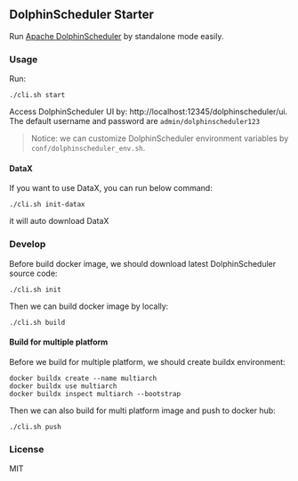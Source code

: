 ## DolphinScheduler Starter

Run [Apache DolphinScheduler](https://dolphinscheduler.apache.org/) by standalone mode easily.

### Usage

Run:

```shell
./cli.sh start
```

Access DolphinScheduler UI by: http://localhost:12345/dolphinscheduler/ui. The default username and password are `admin/dolphinscheduler123`

> Notice: we can customize DolphinScheduler environment variables by `conf/dolphinscheduler_env.sh`.

#### DataX

If you want to use DataX, you can run below command:

```shell
./cli.sh init-datax
```

it will auto download DataX

### Develop

Before build docker image, we should download latest DolphinScheduler source code:

```shell
./cli.sh init
```

Then we can build docker image by locally:

```shell
./cli.sh build
```

#### Build for multiple platform

Before we build for multiple platform, we should create buildx environment:

```shell
docker buildx create --name multiarch
docker buildx use multiarch
docker buildx inspect multiarch --bootstrap
```

Then we can also build for multi platform image and push to docker hub:

```shell
./cli.sh push
```

### License

MIT
